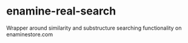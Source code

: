 # enamine-real-search
Wrapper around similarity and substructure searching functionality on enaminestore.com
